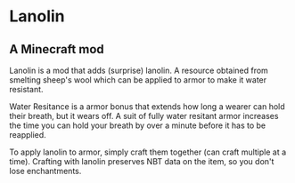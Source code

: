 Lanolin
========
A Minecraft mod
---------------

Lanolin is a mod that adds (surprise) lanolin.
A resource obtained from smelting sheep's wool which can be applied to armor to make it water resistant.

Water Resitance is a armor bonus that extends how long a wearer can hold their breath, but it wears off.
A suit of fully water resitant armor increases the time you can hold your breath by over a minute before it has to be reapplied.

To apply lanolin to armor, simply craft them together (can craft multiple at a time).
Crafting with lanolin preserves NBT data on the item, so you don't lose enchantments.